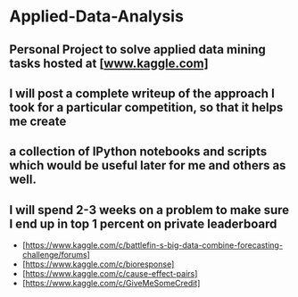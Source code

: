 # Applied-Data-Analysis

## Personal Project to solve applied data mining tasks hosted at [www.kaggle.com]
## I will post a complete writeup of the approach I took for a particular competition, so that it helps me create
## a collection of IPython notebooks and scripts which would be useful later for me and others as well.
## I will spend 2-3 weeks on a problem to make sure I end up in top 1 percent on private leaderboard

* [https://www.kaggle.com/c/battlefin-s-big-data-combine-forecasting-challenge/forums]
* [https://www.kaggle.com/c/bioresponse]
* [https://www.kaggle.com/c/cause-effect-pairs]
* [https://www.kaggle.com/c/GiveMeSomeCredit]
